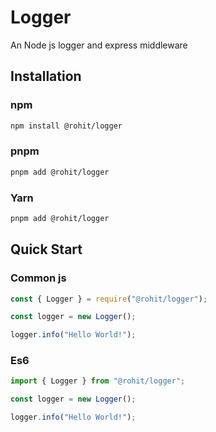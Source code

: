 # Logger

An Node js logger and express middleware

## Installation

### npm

```bash
npm install @rohit/logger

```

### pnpm

```bash
pnpm add @rohit/logger

```

### Yarn

```bash
pnpm add @rohit/logger

```

## Quick Start

### Common js

```js
const { Logger } = require("@rohit/logger");

const logger = new Logger();

logger.info("Hello World!");
```

### Es6

```js
import { Logger } from "@rohit/logger";

const logger = new Logger();

logger.info("Hello World!");
```
